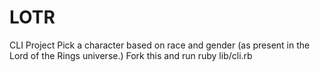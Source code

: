 # LOTR
CLI Project
Pick a character based on race and gender (as present in the Lord of the Rings universe.)
Fork this and run ruby lib/cli.rb
